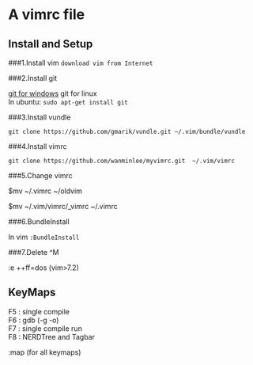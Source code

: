 A vimrc file
==================================

Install and Setup 
----------------------------------
###1.Install   vim 
`download vim from Internet`

###2.Install git

[git for windows](https://code.google.com/p/msysgit/downloads/list)
git for linux <br /> 
In ubuntu: `sudo apt-get install git`

###3.Install vundle

    git clone https://github.com/gmarik/vundle.git ~/.vim/bundle/vundle

###4.Install vimrc

    git clone https://github.com/wanminlee/myvimrc.git  ~/.vim/vimrc

###5.Change vimrc

$mv ~/.vimrc ~/oldvim

$mv ~/.vim/vimrc/_vimrc  ~/.vimrc

###6.BundleInstall 

In vim  `:BundleInstall`

###7.Delete ^M

:e ++ff=dos  (vim>7.2)

KeyMaps
------------------------------

F5 : single compile <br />
F6 : gdb    (-g -o)<br />
F7 : single compile run<br />
F8 : NERDTree and Tagbar<br />

:map  (for all keymaps)

